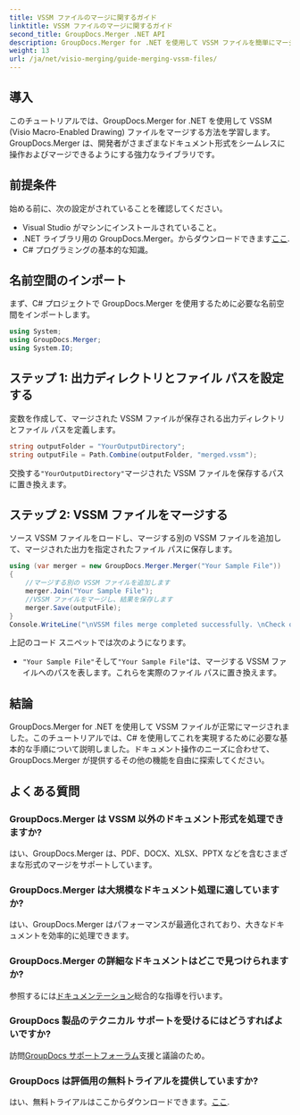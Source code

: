 ```yaml
---
title: VSSM ファイルのマージに関するガイド
linktitle: VSSM ファイルのマージに関するガイド
second_title: GroupDocs.Merger .NET API
description: GroupDocs.Merger for .NET を使用して VSSM ファイルを簡単にマージする方法を学びます。 C# 開発者向けのステップバイステップ ガイド。
weight: 13
url: /ja/net/visio-merging/guide-merging-vssm-files/
---
```

## 導入
このチュートリアルでは、GroupDocs.Merger for .NET を使用して VSSM (Visio Macro-Enabled Drawing) ファイルをマージする方法を学習します。 GroupDocs.Merger は、開発者がさまざまなドキュメント形式をシームレスに操作およびマージできるようにする強力なライブラリです。
## 前提条件
始める前に、次の設定がされていることを確認してください。
- Visual Studio がマシンにインストールされていること。
-  .NET ライブラリ用の GroupDocs.Merger。からダウンロードできます[ここ](https://releases.groupdocs.com/merger/net/).
- C# プログラミングの基本的な知識。

## 名前空間のインポート
まず、C# プロジェクトで GroupDocs.Merger を使用するために必要な名前空間をインポートします。
```csharp
using System; 
using GroupDocs.Merger;
using System.IO;
```
## ステップ 1: 出力ディレクトリとファイル パスを設定する
変数を作成して、マージされた VSSM ファイルが保存される出力ディレクトリとファイル パスを定義します。
```csharp
string outputFolder = "YourOutputDirectory";
string outputFile = Path.Combine(outputFolder, "merged.vssm");
```
交換する`"YourOutputDirectory"`マージされた VSSM ファイルを保存するパスに置き換えます。
## ステップ 2: VSSM ファイルをマージする
ソース VSSM ファイルをロードし、マージする別の VSSM ファイルを追加して、マージされた出力を指定されたファイル パスに保存します。
```csharp
using (var merger = new GroupDocs.Merger.Merger("Your Sample File"))
{
    //マージする別の VSSM ファイルを追加します
    merger.Join("Your Sample File");
    //VSSM ファイルをマージし、結果を保存します
    merger.Save(outputFile);
}
Console.WriteLine("\nVSSM files merge completed successfully. \nCheck output in {0}", outputFolder);
```
上記のコード スニペットでは次のようになります。
- `"Your Sample File"`そして`"Your Sample File"`は、マージする VSSM ファイルへのパスを表します。これらを実際のファイル パスに置き換えます。

## 結論
GroupDocs.Merger for .NET を使用して VSSM ファイルが正常にマージされました。このチュートリアルでは、C# を使用してこれを実現するために必要な基本的な手順について説明しました。ドキュメント操作のニーズに合わせて、GroupDocs.Merger が提供するその他の機能を自由に探索してください。

## よくある質問
### GroupDocs.Merger は VSSM 以外のドキュメント形式を処理できますか?
はい、GroupDocs.Merger は、PDF、DOCX、XLSX、PPTX などを含むさまざまな形式のマージをサポートしています。
### GroupDocs.Merger は大規模なドキュメント処理に適していますか?
はい、GroupDocs.Merger はパフォーマンスが最適化されており、大きなドキュメントを効率的に処理できます。
### GroupDocs.Merger の詳細なドキュメントはどこで見つけられますか?
参照するには[ドキュメンテーション](https://tutorials.groupdocs.com/merger/net/)総合的な指導を行います。
### GroupDocs 製品のテクニカル サポートを受けるにはどうすればよいですか?
訪問[GroupDocs サポートフォーラム](https://forum.groupdocs.com/c/merger/32)支援と議論のため。
### GroupDocs は評価用の無料トライアルを提供していますか?
はい、無料トライアルはここからダウンロードできます。[ここ](https://releases.groupdocs.com/).
